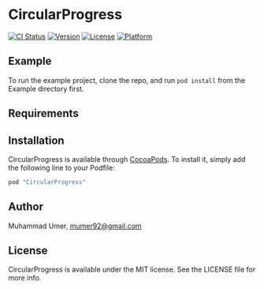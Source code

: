 # CircularProgress

[![CI Status](http://img.shields.io/travis/mumer92/CircularProgress.svg?style=flat)](https://travis-ci.org/mumer92/CircularProgress)
[![Version](https://img.shields.io/cocoapods/v/CircularProgress.svg?style=flat)](http://cocoapods.org/pods/CircularProgress)
[![License](https://img.shields.io/cocoapods/l/CircularProgress.svg?style=flat)](http://cocoapods.org/pods/CircularProgress)
[![Platform](https://img.shields.io/cocoapods/p/CircularProgress.svg?style=flat)](http://cocoapods.org/pods/CircularProgress)

## Example

To run the example project, clone the repo, and run `pod install` from the Example directory first.

## Requirements

## Installation

CircularProgress is available through [CocoaPods](http://cocoapods.org). To install
it, simply add the following line to your Podfile:

```ruby
pod "CircularProgress"
```

## Author

Muhammad Umer, mumer92@gmail.com

## License

CircularProgress is available under the MIT license. See the LICENSE file for more info.
